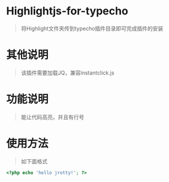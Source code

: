 # Highlightjs-for-typecho

> 将Highlight文件夹传到typecho插件目录即可完成插件的安装

# 其他说明

> 该插件需要加载JQ，兼容instantclick.js

# 功能说明

> 能让代码高亮，并且有行号

# 使用方法

> 如下面格式

```php
<?php echo 'hello jrotty!'; ?>
```
